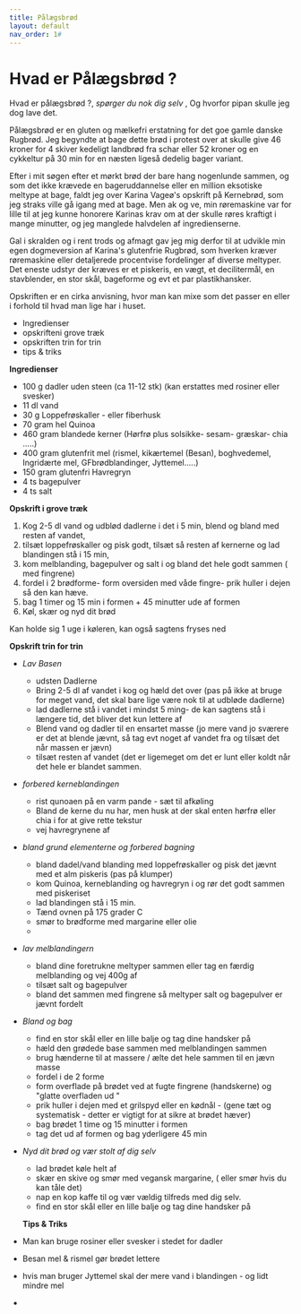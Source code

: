 ```yaml
---
title: Pålægsbrød
layout: default
nav_order: 1#
---
```

# Hvad er Pålægsbrød ?

Hvad er pålægsbrød ?, *spørger du nok dig selv* , Og hvorfor pipan skulle jeg dog lave det.

Pålægsbrød er en gluten og mælkefri erstatning for det goe gamle danske  Rugbrød. Jeg begyndte at bage dette brød i protest over at skulle give 46 kroner for 4 skiver kedeligt landbrød fra schar eller 52 kroner og en cykkeltur på 30 min for en næsten ligeså dedelig bager variant. 

Efter i mit søgen efter et mørkt brød der bare hang nogenlunde sammen, og som det ikke krævede en bageruddannelse eller en million eksotiske meltype at bage, faldt jeg over Karina Vageø's opskrift på Kernebrød, som jeg straks ville gå igang med at bage. Men ak og ve, min røremaskine var for lille til at jeg kunne honorere Karinas krav om at der skulle røres kraftigt i mange minutter, og jeg manglede halvdelen af ingredienserne.

Gal i skralden og i rent trods og afmagt gav jeg mig derfor til at udvikle min egen dogmeversion af Karina's glutenfrie Rugbrød, som hverken kræver røremaskine eller detaljerede procentvise fordelinger af diverse meltyper. Det eneste udstyr der kræves er et piskeris, en vægt, et decilitermål, en stavblender, en stor skål, bageforme og evt et par plastikhansker. 

Opskriften er en cirka anvisning, hvor man kan mixe som det passer en eller i forhold til hvad man lige har i huset.
-  Ingredienser
-  opskrifteni grove træk
-  opskriften trin for trin
-  tips & triks

**Ingredienser**

- 100 g dadler uden steen (ca 11-12 stk) (kan erstattes med rosiner eller svesker)
- 11 dl vand 
- 30 g Loppefrøskaller - eller fiberhusk
- 70 gram hel Quinoa
- 460 gram blandede kerner (Hørfrø plus solsikke- sesam- græskar- chia  .....)
- 400 gram glutenfrit mel (rismel, kikærtemel (Besan), boghvedemel, Ingridærte mel, GFbrødblandinger, Jyttemel.....)
- 150 gram glutenfri Havregryn
- 4 ts bagepulver
- 4 ts salt

**Opskrift i grove træk**
1)  Kog 2-5 dl vand og udblød dadlerne i det i 5 min, blend og bland med resten af vandet,
2)  tilsæt loppefrøskaller og pisk godt, tilsæt så resten af kernerne og lad blandingen stå i 15 min,
3)  kom melblanding, bagepulver og salt i og bland det hele godt sammen ( med fingrene)
4)  fordel i 2 brødforme- form oversiden med våde fingre- prik huller i dejen så den kan hæve.
5)  bag 1 timer og 15 min i formen  + 45 minutter ude af formen
6)  Køl, skær og nyd dit brød

Kan holde sig 1 uge i køleren, kan også sagtens fryses ned

**Opskrift trin for trin**
- *Lav Basen*
    - udsten Dadlerne
    - Bring 2-5 dl af vandet i kog og hæld det over (pas på ikke at bruge for meget vand, det skal bare lige være nok til at udbløde dadlerne)
    - lad dadlerne stå i vandet i mindst 5 ming-  de kan sagtens stå i længere tid, det bliver det kun lettere af
    - Blend vand og dadler til en ensartet masse (jo mere vand jo sværere er det at blende jævnt, så tag evt noget af vandet fra og tilsæt det når massen er jævn)
    - tilsæt resten af vandet (det er ligemeget om det er lunt eller koldt når det hele er blandet sammen.
      
 - *forbered kerneblandingen*
    - rist qunoaen på en varm pande - sæt til afkøling
    - Bland de kerne du nu har, men husk at der skal enten hørfrø eller chia i for at give rette tekstur
    - vej havregrynene af
  
 - *bland grund elementerne og forbered bagning*
    - bland dadel/vand blanding med loppefrøskaller og pisk det jævnt med et alm piskeris (pas på klumper)
    - kom Quinoa, kerneblanding og havregryn i og rør det godt sammen med piskeriset
    - lad blandingen stå i 15 min.
    - Tænd ovnen på 175 grader C
    - smør to brødforme med margarine eller olie
    - 
  - *lav melblandingern*
    - bland dine foretrukne meltyper sammen eller tag en færdig melblanding og vej 400g af
    - tilsæt salt og bagepulver
    - bland det sammen med fingrene så meltyper salt og bagepulver er jævnt fordelt
   
  - *Bland og bag*
    - find en stor skål eller en lille balje og tag dine handsker på
    - hæld den grødede base sammen med melblandingen sammen
    - brug hænderne til at massere / ælte det hele sammen til en jævn masse
    - fordel i de 2 forme
    - form overflade på brødet ved at fugte fingrene (handskerne) og "glatte overfladen ud "
    - prik huller i dejen med et grilspyd eller en kødnål - (gene tæt og systematisk - detter er vigtigt for at sikre at brødet hæver)
    - bag brødet 1 time og 15 minutter i formen
    - tag det ud af formen og bag yderligere 45 min 

  - *Nyd dit brød og vær stolt af dig selv*
    - lad brødet køle helt af
    - skær en skive og smør med vegansk margarine, ( eller smør hvis du kan tåle det)
    - nap en kop kaffe til og vær vældig tilfreds med dig selv.
    - find en stor skål eller en lille balje og tag dine handsker på
  
    **Tips & Triks**
 - Man kan bruge rosiner eller svesker i stedet for dadler
 - Besan mel & rismel gør brødet lettere
 - hvis man bruger Jyttemel skal der mere vand i blandingen - og lidt mindre mel
 - 
